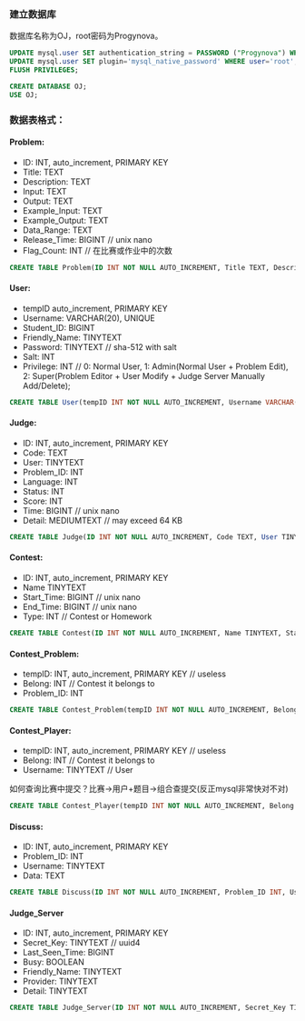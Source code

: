 ### 建立数据库

数据库名称为OJ，root密码为Progynova。

```sql
UPDATE mysql.user SET authentication_string = PASSWORD ("Progynova") WHERE User = "root" AND Host="localhost";
UPDATE mysql.user SET plugin='mysql_native_password' WHERE user='root';
FLUSH PRIVILEGES;

CREATE DATABASE OJ;
USE OJ;
```

### 数据表格式：

#### Problem:

* ID: INT, auto_increment, PRIMARY KEY
* Title: TEXT
* Description: TEXT
* Input: TEXT
* Output: TEXT
* Example_Input: TEXT
* Example_Output: TEXT
* Data_Range: TEXT
* Release_Time: BIGINT // unix nano
* Flag_Count: INT // 在比赛或作业中的次数

```sql
CREATE TABLE Problem(ID INT NOT NULL AUTO_INCREMENT, Title TEXT, Description TEXT, Input Text, Output Text, Example_Input Text, Example_Output Text, Data_Range Text, Release_Time BIGINT, Flag_Count INT, PRIMARY KEY(ID))ENGINE=InnoDB DEFAULT CHARSET=utf8mb4;
```

#### User:

* tempID auto_increment, PRIMARY KEY
* Username: VARCHAR(20), UNIQUE
* Student_ID: BIGINT
* Friendly_Name: TINYTEXT
* Password: TINYTEXT // sha-512 with salt
* Salt: INT
* Privilege: INT // 0: Normal User, 1: Admin(Normal User + Problem Edit), 2: Super(Problem Editor + User Modify + Judge Server Manually Add/Delete);

```sql
CREATE TABLE User(tempID INT NOT NULL AUTO_INCREMENT, Username VARCHAR(20), Student_ID BIGINT, Friendly_Name TINYTEXT, Password TINYTEXT, Salt INT, Privilege INT, PRIMARY KEY(tempID), UNIQUE KEY(Username))ENGINE=InnoDB DEFAULT CHARSET=utf8mb4;
```

#### Judge:

* ID: INT, auto_increment, PRIMARY KEY
* Code: TEXT
* User: TINYTEXT
* Problem_ID: INT
* Language: INT
* Status: INT
* Score: INT
* Time: BIGINT // unix nano
* Detail: MEDIUMTEXT // may exceed 64 KB

```sql
CREATE TABLE Judge(ID INT NOT NULL AUTO_INCREMENT, Code TEXT, User TINYTEXT, Problem_ID INT, Language INT, Status INT, Score INT, Time BIGINT, Detail MEDIUMTEXT, PRIMARY KEY(ID))ENGINE=InnoDB DEFAULT CHARSET=utf8mb4;
```

#### Contest:

* ID: INT, auto_increment, PRIMARY KEY
* Name TINYTEXT
* Start_Time: BIGINT // unix nano
* End_Time: BIGINT // unix nano
* Type: INT // Contest or Homework

```sql
CREATE TABLE Contest(ID INT NOT NULL AUTO_INCREMENT, Name TINYTEXT, Start_Time BIGINT, End_Time BIGINT, Type INT, PRIMARY KEY(ID))ENGINE=InnoDB DEFAULT CHARSET=utf8mb4;
```

#### Contest_Problem:

* tempID: INT, auto_increment, PRIMARY KEY // useless
* Belong: INT // Contest it belongs to
* Problem_ID: INT

```sql
CREATE TABLE Contest_Problem(tempID INT NOT NULL AUTO_INCREMENT, Belong INT, Problem_ID INT, PRIMARY KEY(tempID))ENGINE=InnoDB DEFAULT CHARSET=utf8mb4;
```

#### Contest_Player:

* tempID: INT, auto_increment, PRIMARY KEY // useless
* Belong: INT // Contest it belongs to
* Username: TINYTEXT // User

如何查询比赛中提交？比赛->用户+题目->组合查提交(反正mysql非常快对不对)

```sql
CREATE TABLE Contest_Player(tempID INT NOT NULL AUTO_INCREMENT, Belong INT, Username TINYTEXT, PRIMARY KEY(tempID))ENGINE=InnoDB DEFAULT CHARSET=utf8mb4;
```

#### Discuss:

* ID: INT, auto_increment, PRIMARY KEY
* Problem_ID: INT
* Username: TINYTEXT
* Data: TEXT

```sql
CREATE TABLE Discuss(ID INT NOT NULL AUTO_INCREMENT, Problem_ID INT, Username TINYTEXT, Data Text, PRIMARY KEY(ID))ENGINE=InnoDB DEFAULT CHARSET=utf8mb4;
```

#### Judge_Server

* ID: INT, auto_increment, PRIMARY KEY
* Secret_Key: TINYTEXT // uuid4
* Last_Seen_Time: BIGINT
* Busy: BOOLEAN
* Friendly_Name: TINYTEXT
* Provider: TINYTEXT
* Detail: TINYTEXT

```sql
CREATE TABLE Judge_Server(ID INT NOT NULL AUTO_INCREMENT, Secret_Key TINYTEXT, Last_Seen_Time BIGINT, Busy BOOLEAN, Friendly_Name TINYTEXT, Provider TINYTEXT, Detail TINYTEXT, PRIMARY KEY(ID))ENGINE=InnoDB DEFAULT CHARSET=utf8mb4;
```


